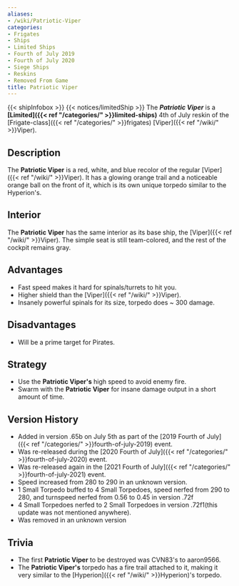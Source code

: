 ```yaml
---
aliases:
- /wiki/Patriotic-Viper
categories:
- Frigates
- Ships
- Limited Ships
- Fourth of July 2019
- Fourth of July 2020
- Siege Ships
- Reskins
- Removed From Game
title: Patriotic Viper
---
```


{{< shipInfobox >}} {{< notices/limitedShip >}} The **_Patriotic Viper_** is a **[Limited]({{< ref "/categories/" >}}limited-ships)** 4th of July reskin of the [Frigate-class]({{< ref "/categories/" >}}frigates) [Viper]({{< ref "/wiki/" >}}Viper).

## Description

The **Patriotic Viper** is a red, white, and blue recolor of the regular [Viper]({{< ref "/wiki/" >}}Viper). It has a glowing orange trail and a noticeable orange ball on the front of it, which is its own unique torpedo similar to the Hyperion's.

## Interior

The **Patriotic Viper** has the same interior as its base ship, the [Viper]({{< ref "/wiki/" >}}Viper). The simple seat is still team-colored, and the rest of the cockpit remains gray.

## Advantages

- Fast speed makes it hard for spinals/turrets to hit you.
- Higher shield than the [Viper]({{< ref "/wiki/" >}}Viper).
- Insanely powerful spinals for its size, torpedo does ~ 300 damage.

## Disadvantages

- Will be a prime target for Pirates.

## Strategy

- Use the **Patriotic Viper's** high speed to avoid enemy fire.
- Swarm with the **Patriotic Viper** for insane damage output in a short amount of time.

## Version History 

- Added in version .65b on July 5th as part of the [2019 Fourth of July]({{< ref "/categories/" >}}fourth-of-july-2019) event.
- Was re-released during the [2020 Fourth of July]({{< ref "/categories/" >}}fourth-of-july-2020) event.
- Was re-released again in the [2021 Fourth of July]({{< ref "/categories/" >}}fourth-of-july-2021) event.
- Speed increased from 280 to 290 in an unknown version.
- 1 Small Torpedo buffed to 4 Small Torpedoes, speed nerfed from 290 to 280, and turnspeed nerfed from 0.56 to 0.45 in version .72f
- 4 Small Torpedoes nerfed to 2 Small Torpedoes in version .72f1(this update was not mentioned anywhere).
- Was removed in an unknown version

## Trivia

- The first **Patriotic Viper** to be destroyed was CVN83's to aaron9566.
- The **Patriotic Viper's** torpedo has a fire trail attached to it, making it very similar to the [Hyperion]({{< ref "/wiki/" >}}Hyperion)'s torpedo.